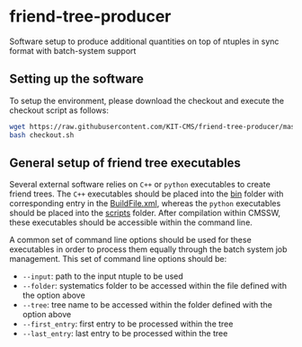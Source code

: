 # friend-tree-producer
Software setup to produce additional quantities on top of ntuples in sync format with batch-system support

## Setting up the software
To setup the environment, please download the checkout and execute the checkout script as follows:

```bash
wget https://raw.githubusercontent.com/KIT-CMS/friend-tree-producer/master/scripts/checkout.sh
bash checkout.sh
```
## General setup of friend tree executables
Several external software relies on `C++` or `python` executables to create friend trees.
The `C++` executables should be placed into the [bin](https://github.com/KIT-CMS/friend-tree-producer/tree/master/bin)
folder with corresponding entry in the [BuildFile.xml](https://github.com/KIT-CMS/friend-tree-producer/tree/master/bin/BuildFile.xml),
whereas the `python` executables should be placed into the [scripts](https://github.com/KIT-CMS/friend-tree-producer/tree/master/scripts) folder.
After compilation within CMSSW, these executables should be accessible within the command line.

A common set of command line options should be used for these executables in order to process them equally through the batch system job management.
This set of command line options should be:

 * `--input`: path to the input ntuple to be used
 * `--folder`: systematics folder to be accessed within the file defined with the option above
 * `--tree`: tree name to be accessed within the folder defined with the option above
 * `--first_entry`: first entry to be processed within the tree
 * `--last_entry`: last entry to be processed within the tree

